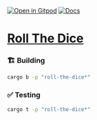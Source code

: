 [![Open in Gitpod](https://img.shields.io/badge/Open_in-Gitpod-white?logo=gitpod)](https://gitpod.io/#FOLDER=roll-the-dice/https://github.com/gear-foundation/dapps)
[![Docs](https://img.shields.io/github/actions/workflow/status/gear-foundation/dapps/contracts.yml?logo=rust&label=docs)](https://dapps.gear.rs/roll_the_dice_io)

# [Roll The Dice](https://wiki.gear-tech.io/docs/examples/roll-the-dice)

### 🏗️ Building

```sh
cargo b -p "roll-the-dice*"
```

### ✅ Testing

```sh
cargo t -p "roll-the-dice*"
```
